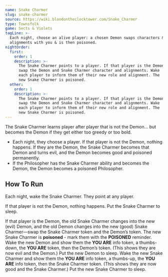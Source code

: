 ```yaml
---
name: Snake Charmer
slug: snake-charmer
source: https://wiki.bloodontheclocktower.com/Snake_Charmer
type: Townsfolk
game: Sects & Violets
tagLine: >-
  Each night, choose an alive player: a chosen Demon swaps characters &
  alignments with you & is then poisoned.
nightOrder:
  first:
    order: 1
    description: >-
      The Snake Charmer points to a player. If that player is the Demon:
      swap the Demon and Snake Charmer character and alignments. Wake
      each player to inform them of their new role and alignment. The
      new Snake Charmer is poisoned.
  other:
    order: 1
    description: >-
      The Snake Charmer points to a player. If that player is the Demon:
      swap the Demon and Snake Charmer character and alignments. Wake
      each player to inform them of their new role and alignment. The
      new Snake Charmer is poisoned.
---
```


The Snake Charmer learns player after player that is not the Demon...
but becomes the Demon if they get either too greedy or too bold.

- Each night, they choose a player. If that player is not the Demon,
  nothing happens. If they are the Demon, the Snake Charmer becomes that
  Demon and turns evil, and the Demon becomes good and poisoned
  permanently.
- If the Philosopher has the Snake Charmer ability and becomes the
  Demon, the Demon becomes a poisoned Philosopher.

## How To Run

Each night, wake the Snake Charmer. They point at any player.

If that player is not the Demon, nothing happens. Put the Snake Charmer
to sleep.

If that player is the Demon, the old Snake Charmer changes into the new
(evil) Demon, and the old Demon changes into the new (good) Snake
Charmer—swap the Snake Charmer token and the Demon’s token. The new
Snake Charmer is **poisoned** - mark them with the **POISONED**
reminder. Wake the new Demon and show them the **YOU ARE** info token, a
thumbs-down, the **YOU ARE** token, then the Demon’s token. (This shows
they are now evil and the Demon.) Put the new Demon to sleep. Wake the
new Snake Charmer and show them the **YOU ARE** info token, a thumbs-up,
the **YOU ARE** info token, then the Snake Charmer token. (This shows
they are now good and the Snake Charmer.) Put the new Snake Charmer to
sleep.
